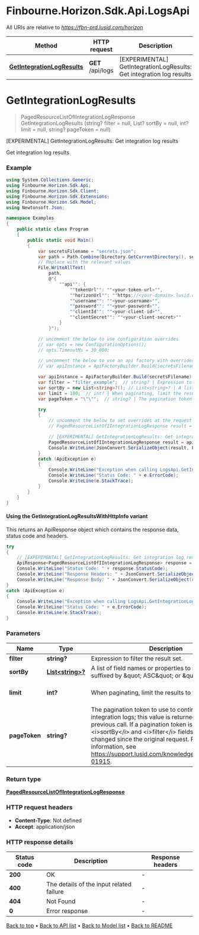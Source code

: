 # Finbourne.Horizon.Sdk.Api.LogsApi

All URIs are relative to *https://fbn-prd.lusid.com/horizon*

| Method | HTTP request | Description |
|--------|--------------|-------------|
| [**GetIntegrationLogResults**](LogsApi.md#getintegrationlogresults) | **GET** /api/logs | [EXPERIMENTAL] GetIntegrationLogResults: Get integration log results |

<a id="getintegrationlogresults"></a>
# **GetIntegrationLogResults**
> PagedResourceListOfIIntegrationLogResponse GetIntegrationLogResults (string? filter = null, List<string>? sortBy = null, int? limit = null, string? pageToken = null)

[EXPERIMENTAL] GetIntegrationLogResults: Get integration log results

Get integration log results

### Example
```csharp
using System.Collections.Generic;
using Finbourne.Horizon.Sdk.Api;
using Finbourne.Horizon.Sdk.Client;
using Finbourne.Horizon.Sdk.Extensions;
using Finbourne.Horizon.Sdk.Model;
using Newtonsoft.Json;

namespace Examples
{
    public static class Program
    {
        public static void Main()
        {
            var secretsFilename = "secrets.json";
            var path = Path.Combine(Directory.GetCurrentDirectory(), secretsFilename);
            // Replace with the relevant values
            File.WriteAllText(
                path, 
                @"{
                    ""api"": {
                        ""tokenUrl"": ""<your-token-url>"",
                        ""horizonUrl"": ""https://<your-domain>.lusid.com/horizon"",
                        ""username"": ""<your-username>"",
                        ""password"": ""<your-password>"",
                        ""clientId"": ""<your-client-id>"",
                        ""clientSecret"": ""<your-client-secret>""
                    }
                }");

            // uncomment the below to use configuration overrides
            // var opts = new ConfigurationOptions();
            // opts.TimeoutMs = 30_000;

            // uncomment the below to use an api factory with overrides
            // var apiInstance = ApiFactoryBuilder.Build(secretsFilename, opts: opts).Api<LogsApi>();

            var apiInstance = ApiFactoryBuilder.Build(secretsFilename).Api<LogsApi>();
            var filter = "filter_example";  // string? | Expression to filter the result set. (optional) 
            var sortBy = new List<string>?(); // List<string>? | A list of field names or properties to sort by, each suffixed by \" ASC\" or \" DESC\". (optional) 
            var limit = 100;  // int? | When paginating, limit the results to this number. (optional)  (default to 100)
            var pageToken = "\"\"";  // string? | The pagination token to use to continue listing integration logs; this value is returned from              the previous call. If a pagination token is provided, the <i>sortBy</i> and <i>filter</i> fields must not have changed since the original request.              For more information, see https://support.lusid.com/knowledgebase/article/KA-01915. (optional)  (default to "")

            try
            {
                // uncomment the below to set overrides at the request level
                // PagedResourceListOfIIntegrationLogResponse result = apiInstance.GetIntegrationLogResults(filter, sortBy, limit, pageToken, opts: opts);

                // [EXPERIMENTAL] GetIntegrationLogResults: Get integration log results
                PagedResourceListOfIIntegrationLogResponse result = apiInstance.GetIntegrationLogResults(filter, sortBy, limit, pageToken);
                Console.WriteLine(JsonConvert.SerializeObject(result, Formatting.Indented));
            }
            catch (ApiException e)
            {
                Console.WriteLine("Exception when calling LogsApi.GetIntegrationLogResults: " + e.Message);
                Console.WriteLine("Status Code: " + e.ErrorCode);
                Console.WriteLine(e.StackTrace);
            }
        }
    }
}
```

#### Using the GetIntegrationLogResultsWithHttpInfo variant
This returns an ApiResponse object which contains the response data, status code and headers.

```csharp
try
{
    // [EXPERIMENTAL] GetIntegrationLogResults: Get integration log results
    ApiResponse<PagedResourceListOfIIntegrationLogResponse> response = apiInstance.GetIntegrationLogResultsWithHttpInfo(filter, sortBy, limit, pageToken);
    Console.WriteLine("Status Code: " + response.StatusCode);
    Console.WriteLine("Response Headers: " + JsonConvert.SerializeObject(response.Headers, Formatting.Indented));
    Console.WriteLine("Response Body: " + JsonConvert.SerializeObject(response.Data, Formatting.Indented));
}
catch (ApiException e)
{
    Console.WriteLine("Exception when calling LogsApi.GetIntegrationLogResultsWithHttpInfo: " + e.Message);
    Console.WriteLine("Status Code: " + e.ErrorCode);
    Console.WriteLine(e.StackTrace);
}
```

### Parameters

| Name | Type | Description | Notes |
|------|------|-------------|-------|
| **filter** | **string?** | Expression to filter the result set. | [optional]  |
| **sortBy** | [**List&lt;string&gt;?**](string.md) | A list of field names or properties to sort by, each suffixed by \&quot; ASC\&quot; or \&quot; DESC\&quot;. | [optional]  |
| **limit** | **int?** | When paginating, limit the results to this number. | [optional] [default to 100] |
| **pageToken** | **string?** | The pagination token to use to continue listing integration logs; this value is returned from              the previous call. If a pagination token is provided, the &lt;i&gt;sortBy&lt;/i&gt; and &lt;i&gt;filter&lt;/i&gt; fields must not have changed since the original request.              For more information, see https://support.lusid.com/knowledgebase/article/KA-01915. | [optional] [default to &quot;&quot;] |

### Return type

[**PagedResourceListOfIIntegrationLogResponse**](PagedResourceListOfIIntegrationLogResponse.md)

### HTTP request headers

 - **Content-Type**: Not defined
 - **Accept**: application/json


### HTTP response details
| Status code | Description | Response headers |
|-------------|-------------|------------------|
| **200** | OK |  -  |
| **400** | The details of the input related failure |  -  |
| **404** | Not Found |  -  |
| **0** | Error response |  -  |

[Back to top](#) &#8226; [Back to API list](../README.md#documentation-for-api-endpoints) &#8226; [Back to Model list](../README.md#documentation-for-models) &#8226; [Back to README](../README.md)

